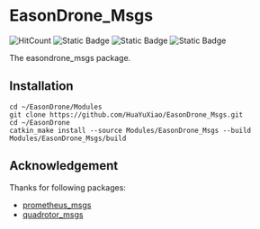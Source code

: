 # EasonDrone_Msgs

![HitCount](https://img.shields.io/endpoint?url=https%3A%2F%2Fhits.dwyl.com%2FHuaYuXiao%2FEasonDrone_Msgs.json%3Fcolor%3Dpink)
![Static Badge](https://img.shields.io/badge/ROS-noetic-22314E?logo=ros)
![Static Badge](https://img.shields.io/badge/C%2B%2B-14-00599C?logo=cplusplus)
![Static Badge](https://img.shields.io/badge/Ubuntu-20.04.6-E95420?logo=ubuntu)

The easondrone_msgs package.

## Installation

```shell
cd ~/EasonDrone/Modules
git clone https://github.com/HuaYuXiao/EasonDrone_Msgs.git
cd ~/EasonDrone
catkin_make install --source Modules/EasonDrone_Msgs --build Modules/EasonDrone_Msgs/build
```

## Acknowledgement

Thanks for following packages:

- [prometheus_msgs](https://github.com/amov-lab/Prometheus/tree/v1.1/Modules/common/msgs)
- [quadrotor_msgs](https://github.com/jchenbr/quadrotor_msgs)
